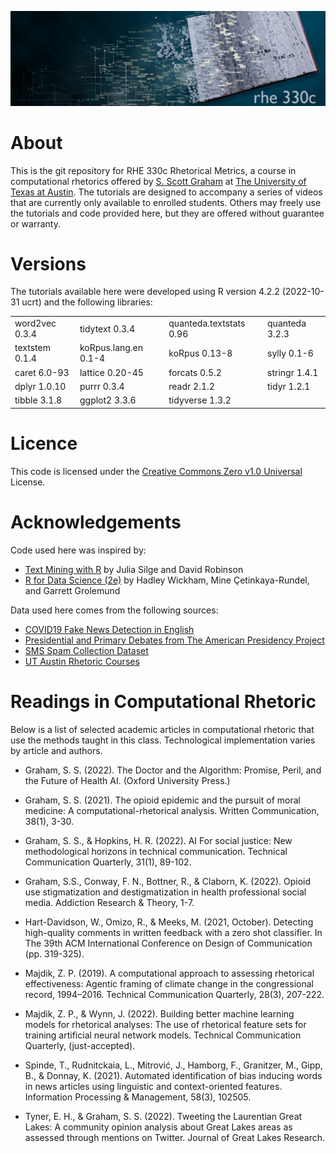 ![RHE 330c](assets/cover.png)

# About
This is the git repository for RHE 330c Rhetorical Metrics, a course in computational rhetorics offered by [S. Scott Graham](https://sscottgraham.com/) at [The University of Texas at Austin](https://www.utexas.edu/). The tutorials are designed to accompany a series of videos that are currently only available to enrolled students. Others may freely use the tutorials and code provided here, but they are offered without guarantee or warranty. 

# Versions
The tutorials available here were developed using R version 4.2.2 (2022-10-31 ucrt) and the following libraries:  

| | | | |
|-----|-----|-----|-----|
| word2vec 0.3.4 | tidytext 0.3.4 | quanteda.textstats 0.96 | quanteda 3.2.3 |
| textstem 0.1.4 | koRpus.lang.en 0.1-4 | koRpus 0.13-8 | sylly 0.1-6 |            
caret 6.0-93 | lattice 0.20-45 | forcats 0.5.2 | stringr 1.4.1 |          
dplyr 1.0.10 | purrr 0.3.4 | readr 2.1.2 | tidyr 1.2.1 |            
tibble 3.1.8 | ggplot2 3.3.6 | tidyverse 1.3.2  | |       



# Licence 
This code is licensed under the [Creative Commons Zero v1.0 Universal ](LICENSE) License.

# Acknowledgements 
Code used here was inspired by:

* [Text Mining with R](https://www.tidytextmining.com/index.html) by Julia Silge and David Robinson
* [R for Data Science (2e)](https://r4ds.hadley.nz/) by  Hadley Wickham, Mine Çetinkaya-Rundel, and Garrett Grolemund

Data used here comes from the following sources: 

* [COVID19 Fake News Detection in English](https://github.com/diptamath/covid_fake_news)
* [Presidential and Primary Debates from The American Presidency Project](https://www.presidency.ucsb.edu/documents/presidential-documents-archive-guidebook/presidential-campaigns-debates-and-endorsements-0)
* [SMS Spam Collection Dataset](https://www.kaggle.com/uciml/sms-spam-collection-dataset)
* [UT Austin Rhetoric Courses](https://liberalarts.utexas.edu/rhetoric/courses-in-rhetoric/courses.html)

# Readings in Computational Rhetoric 
Below is a list of selected academic articles in computational rhetoric that use the methods taught in this class. Technological implementation varies by article and authors. 

* Graham, S. S. (2022). The Doctor and the Algorithm: Promise, Peril, and the Future of Health AI. (Oxford University Press.)

* Graham, S. S. (2021). The opioid epidemic and the pursuit of moral medicine: A computational-rhetorical analysis. Written Communication, 38(1), 3-30.

* Graham, S. S., & Hopkins, H. R. (2022). AI For social justice: New methodological horizons in technical communication. Technical Communication Quarterly, 31(1), 89-102.

* Graham, S.S., Conway, F. N., Bottner, R., & Claborn, K. (2022). Opioid use stigmatization and destigmatization in health professional social media. Addiction Research & Theory, 1-7.

* Hart-Davidson, W., Omizo, R., & Meeks, M. (2021, October). Detecting high-quality comments in written feedback with a zero shot classifier. In The 39th ACM International Conference on Design of Communication (pp. 319-325).

* Majdik, Z. P. (2019). A computational approach to assessing rhetorical effectiveness: Agentic framing of climate change in the congressional record, 1994–2016. Technical Communication Quarterly, 28(3), 207-222.

* Majdik, Z. P., & Wynn, J. (2022). Building better machine learning models for rhetorical analyses: The use of rhetorical feature sets for training artificial neural network models. Technical Communication Quarterly, (just-accepted).

* Spinde, T., Rudnitckaia, L., Mitrović, J., Hamborg, F., Granitzer, M., Gipp, B., & Donnay, K. (2021). Automated identification of bias inducing words in news articles using linguistic and context-oriented features. Information Processing & Management, 58(3), 102505.

* Tyner, E. H., & Graham, S. S. (2022). Tweeting the Laurentian Great Lakes: A community opinion analysis about Great Lakes areas as assessed through mentions on Twitter. Journal of Great Lakes Research.

